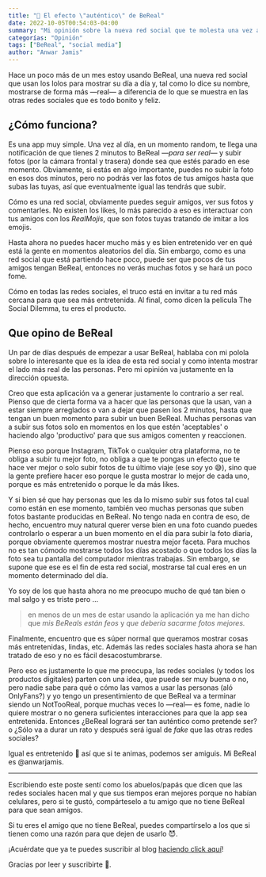 ```yaml
---
title: "📱 El efecto \"auténtico\" de BeReal"
date: 2022-10-05T00:54:03-04:00
summary: "Mi opinión sobre la nueva red social que te molesta una vez al día para subir una foto donde sea que estés."
categorías: "Opinión"
tags: ["BeReal", "social media"]
author: "Anwar Jamis"
---
```

Hace un poco más de un mes estoy usando BeReal, una nueva red social que usan los lolos para mostrar su día a día y, tal como lo dice su nombre, mostrarse de forma más —real— a diferencia de lo que se muestra en las otras redes sociales que es todo bonito y feliz.

## ¿Cómo funciona?

Es una app muy simple. Una vez al día, en un momento random, te llega una notificación de que tienes 2 minutos to BeReal —*para ser real*— y subir fotos (por la cámara frontal y trasera) donde sea que estés parado en ese momento. Obviamente, si estás en algo importante, puedes no subir la foto en esos dos minutos, pero no podrás ver las fotos de tus amigos hasta que subas las tuyas, así que eventualmente igual las tendrás que subir.

Cómo es una red social, obviamente puedes seguir amigos, ver sus fotos y comentarles. No existen los likes, lo más parecido a eso es interactuar con tus amigos con los *RealMojis*, que son fotos tuyas tratando de imitar a los emojis.

Hasta ahora no puedes hacer mucho más y es bien entretenido ver en qué está la gente en momentos aleatorios del día. Sin embargo, como es una red social que está partiendo hace poco, puede ser que pocos de tus amigos tengan BeReal, entonces no verás muchas fotos y se hará un poco fome.

Cómo en todas las redes sociales, el truco está en invitar a tu red más cercana para que sea más entretenida. Al final, como dicen la película The Social Dilemma, tu eres el producto.

## Que opino de BeReal

Un par de días después de empezar a usar BeReal, hablaba con mi polola sobre lo interesante que es la idea de esta red social y como intenta mostrar el lado más real de las personas. Pero mi opinión va justamente en la dirección opuesta.

Creo que esta aplicación va a generar justamente lo contrario a ser real. Pienso que de cierta forma va a hacer que las personas que la usan, van a estar siempre arreglados o van a dejar que pasen los 2 minutos, hasta que tengan un buen momento para subir un buen BeReal. Muchas personas van a subir sus fotos solo en momentos en los que estén 'aceptables' o haciendo algo 'productivo' para que sus amigos comenten y reaccionen.

Pienso eso porque Instagram, TikTok o cualquier otra plataforma, no te obliga a subir tu mejor foto, no obliga a que te pongas un efecto que te hace ver mejor o solo subir fotos de tu último viaje (ese soy yo 😅), sino que la gente prefiere hacer eso porque le gusta mostrar lo mejor de cada uno, porque es más entretenido o porque le da más likes.

Y si bien sé que hay personas que les da lo mismo subir sus fotos tal cual como están en ese momento, también veo muchas personas que suben fotos bastante producidas en BeReal. No tengo nada en contra de eso, de hecho, encuentro muy natural querer verse bien en una foto cuando puedes controlarlo o esperar a un buen momento en el día para subir la foto diaria, porque obviamente queremos mostrar nuestra mejor faceta. Para muchos no es tan cómodo mostrarse todos los días acostado o que todos los días la foto sea tu pantalla del computador mientras trabajas. Sin embargo, se supone que ese es el fin de esta red social, mostrarse tal cual eres en un momento determinado del día.

Yo soy de los que hasta ahora no me preocupo mucho de qué tan bien o mal salgo y es triste pero ...

>en menos de un mes de estar usando la aplicación ya me han dicho que *mis BeReals están feos* y *que debería sacarme fotos mejores.*

Finalmente, encuentro que es súper normal que queramos mostrar cosas más entretenidas, lindas, etc. Además las redes sociales hasta ahora se han tratado de eso y no es fácil desacostumbrarse.

Pero eso es justamente lo que me preocupa, las redes sociales (y todos los productos digitales) parten con una idea, que puede ser muy buena o no, pero nadie sabe para qué o cómo las vamos a usar las personas (aló OnlyFans?) y yo tengo un presentimiento de que BeReal va a terminar siendo un NotTooReal, porque muchas veces lo —real— es fome, nadie lo quiere mostrar o no genera suficientes interacciones para que la app sea entretenida. Entonces ¿BeReal logrará ser tan auténtico como pretende ser? o ¿Sólo va a durar un rato y después será igual de *fake* que las otras redes sociales?

Igual es entretenido 👀 así que si te animas, podemos ser amiguis. Mi BeReal es @anwarjamis.

---
Escribiendo este poste sentí como los abuelos/papás que dicen que las redes sociales hacen mal y que sus tiempos eran mejores porque no habían celulares, pero si te gustó, compárteselo a tu amigo que no tiene BeReal para que sean amigos.

Si tu eres el amigo que no tiene BeReal, puedes compartírselo a los que si tienen como una razón para que dejen de usarlo 😈.

¡Acuérdate que ya te puedes suscribir al blog [haciendo click aquí](https://www.anwarjamis.com/subscription/)!

Gracias por leer y suscribirte 🤍.
